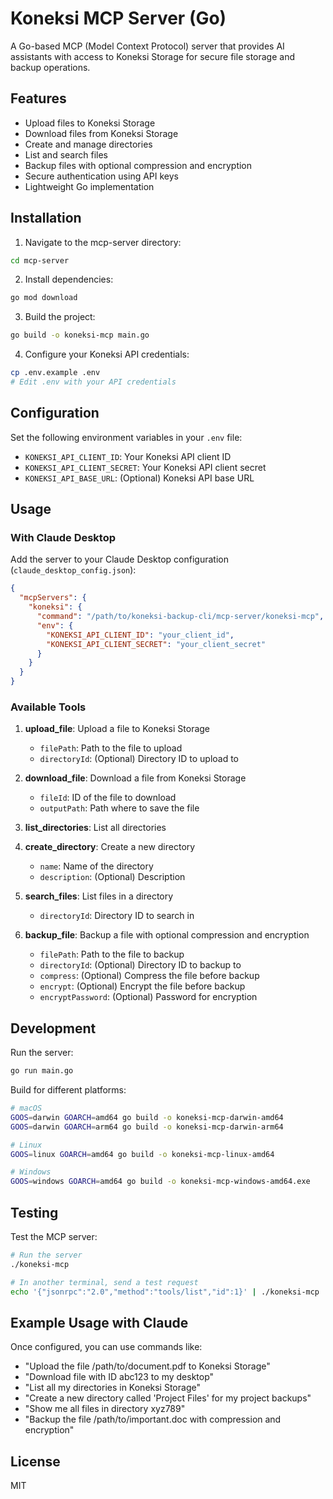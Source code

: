 # Koneksi MCP Server (Go)

A Go-based MCP (Model Context Protocol) server that provides AI assistants with access to Koneksi Storage for secure file storage and backup operations.

## Features

- Upload files to Koneksi Storage
- Download files from Koneksi Storage
- Create and manage directories
- List and search files
- Backup files with optional compression and encryption
- Secure authentication using API keys
- Lightweight Go implementation

## Installation

1. Navigate to the mcp-server directory:
```bash
cd mcp-server
```

2. Install dependencies:
```bash
go mod download
```

3. Build the project:
```bash
go build -o koneksi-mcp main.go
```

4. Configure your Koneksi API credentials:
```bash
cp .env.example .env
# Edit .env with your API credentials
```

## Configuration

Set the following environment variables in your `.env` file:

- `KONEKSI_API_CLIENT_ID`: Your Koneksi API client ID
- `KONEKSI_API_CLIENT_SECRET`: Your Koneksi API client secret
- `KONEKSI_API_BASE_URL`: (Optional) Koneksi API base URL

## Usage

### With Claude Desktop

Add the server to your Claude Desktop configuration (`claude_desktop_config.json`):

```json
{
  "mcpServers": {
    "koneksi": {
      "command": "/path/to/koneksi-backup-cli/mcp-server/koneksi-mcp",
      "env": {
        "KONEKSI_API_CLIENT_ID": "your_client_id",
        "KONEKSI_API_CLIENT_SECRET": "your_client_secret"
      }
    }
  }
}
```

### Available Tools

1. **upload_file**: Upload a file to Koneksi Storage
   - `filePath`: Path to the file to upload
   - `directoryId`: (Optional) Directory ID to upload to

2. **download_file**: Download a file from Koneksi Storage
   - `fileId`: ID of the file to download
   - `outputPath`: Path where to save the file

3. **list_directories**: List all directories

4. **create_directory**: Create a new directory
   - `name`: Name of the directory
   - `description`: (Optional) Description

5. **search_files**: List files in a directory
   - `directoryId`: Directory ID to search in

6. **backup_file**: Backup a file with optional compression and encryption
   - `filePath`: Path to the file to backup
   - `directoryId`: (Optional) Directory ID to backup to
   - `compress`: (Optional) Compress the file before backup
   - `encrypt`: (Optional) Encrypt the file before backup
   - `encryptPassword`: (Optional) Password for encryption

## Development

Run the server:
```bash
go run main.go
```

Build for different platforms:
```bash
# macOS
GOOS=darwin GOARCH=amd64 go build -o koneksi-mcp-darwin-amd64
GOOS=darwin GOARCH=arm64 go build -o koneksi-mcp-darwin-arm64

# Linux
GOOS=linux GOARCH=amd64 go build -o koneksi-mcp-linux-amd64

# Windows
GOOS=windows GOARCH=amd64 go build -o koneksi-mcp-windows-amd64.exe
```

## Testing

Test the MCP server:
```bash
# Run the server
./koneksi-mcp

# In another terminal, send a test request
echo '{"jsonrpc":"2.0","method":"tools/list","id":1}' | ./koneksi-mcp
```

## Example Usage with Claude

Once configured, you can use commands like:

- "Upload the file /path/to/document.pdf to Koneksi Storage"
- "Download file with ID abc123 to my desktop"
- "List all my directories in Koneksi Storage"
- "Create a new directory called 'Project Files' for my project backups"
- "Show me all files in directory xyz789"
- "Backup the file /path/to/important.doc with compression and encryption"

## License

MIT